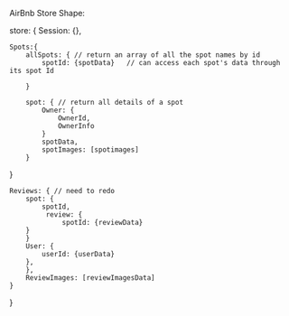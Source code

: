 AirBnb Store Shape:

store: {
    Session: {},

    Spots:{
        allSpots: { // return an array of all the spot names by id
            spotId: {spotData}   // can access each spot's data through its spot Id

        }

        spot: { // return all details of a spot
            Owner: {
                OwnerId,
                OwnerInfo
            }
            spotData,
            spotImages: [spotimages]
        }
}

    Reviews: { // need to redo
        spot: {
            spotId,
             review: {
                 spotId: {reviewData}
        }
        }
        User: {
            userId: {userData}
        },
        },
        ReviewImages: [reviewImagesData]
    }

}
